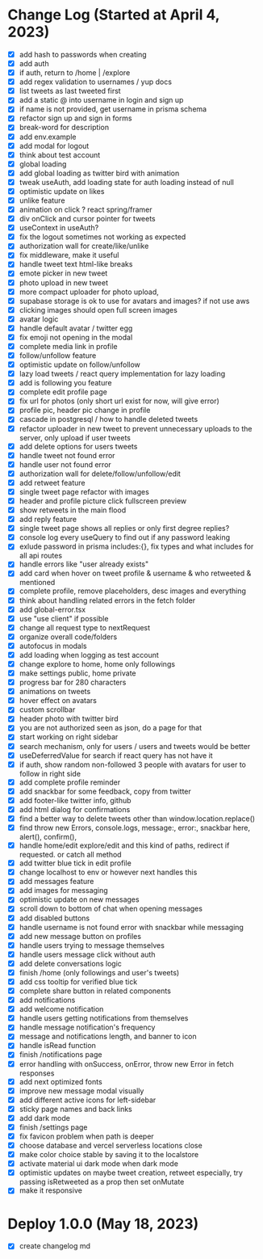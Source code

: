 # Change Log (Started at April 4, 2023)

-   [x] add hash to passwords when creating
-   [x] add auth
-   [x] if auth, return to /home | /explore
-   [x] add regex validation to usernames / yup docs
-   [x] list tweets as last tweeted first
-   [x] add a static @ into username in login and sign up
-   [x] if name is not provided, get username in prisma schema
-   [x] refactor sign up and sign in forms
-   [x] break-word for description
-   [x] add env.example
-   [x] add modal for logout
-   [x] think about test account
-   [x] global loading
-   [x] add global loading as twitter bird with animation
-   [x] tweak useAuth, add loading state for auth loading instead of null
-   [x] optimistic update on likes
-   [x] unlike feature
-   [x] animation on click ? react spring/framer
-   [x] div onClick and cursor pointer for tweets
-   [x] useContext in useAuth?
-   [x] fix the logout sometimes not working as expected
-   [x] authorization wall for create/like/unlike
-   [x] fix middleware, make it useful
-   [x] handle tweet text html-like breaks
-   [x] emote picker in new tweet
-   [x] photo upload in new tweet
-   [x] more compact uploader for photo upload,
-   [x] supabase storage is ok to use for avatars and images? if not use aws
-   [x] clicking images should open full screen images
-   [x] avatar logic
-   [x] handle default avatar / twitter egg
-   [x] fix emoji not opening in the modal
-   [x] complete media link in profile
-   [x] follow/unfollow feature
-   [x] optimistic update on follow/unfollow
-   [x] lazy load tweets / react query implementation for lazy loading
-   [x] add is following you feature
-   [x] complete edit profile page
-   [x] fix url for photos (only short url exist for now, will give error)
-   [x] profile pic, header pic change in profile
-   [x] cascade in postgresql / how to handle deleted tweets
-   [x] refactor uploader in new tweet to prevent unnecessary uploads to the server, only upload if user tweets
-   [x] add delete options for users tweets
-   [x] handle tweet not found error
-   [x] handle user not found error
-   [x] authorization wall for delete/follow/unfollow/edit
-   [x] add retweet feature
-   [x] single tweet page refactor with images
-   [x] header and profile picture click fullscreen preview
-   [x] show retweets in the main flood
-   [x] add reply feature
-   [x] single tweet page shows all replies or only first degree replies?
-   [x] console log every useQuery to find out if any password leaking
-   [x] exlude password in prisma includes:{}, fix types and what includes for all api routes
-   [x] handle errors like "user already exists"
-   [x] add card when hover on tweet profile & username & who retweeted & mentioned
-   [x] complete profile, remove placeholders, desc images and everything
-   [x] think about handling related errors in the fetch folder
-   [x] add global-error.tsx
-   [x] use "use client" if possible
-   [x] change all request type to nextRequest
-   [x] organize overall code/folders
-   [x] autofocus in modals
-   [x] add loading when logging as test account
-   [x] change explore to home, home only followings
-   [x] make settings public, home private
-   [x] progress bar for 280 characters
-   [x] animations on tweets
-   [x] hover effect on avatars
-   [x] custom scrollbar
-   [x] header photo with twitter bird
-   [x] you are not authorized seen as json, do a page for that
-   [x] start working on right sidebar
-   [x] search mechanism, only for users / users and tweets would be better
-   [x] useDeferredValue for search if react query has not have it
-   [x] if auth, show random non-followed 3 people with avatars for user to follow in right side
-   [x] add complete profile reminder
-   [x] add snackbar for some feedback, copy from twitter
-   [x] add footer-like twitter info, github
-   [x] add html dialog for confirmations
-   [x] find a better way to delete tweets other than window.location.replace()
-   [x] find throw new Errors, console.logs, message:, error:, snackbar here, alert(), confirm(),
-   [x] handle home/edit explore/edit and this kind of paths, redirect if requested. or catch all method
-   [x] add twitter blue tick in edit profile
-   [x] change localhost to env or however next handles this
-   [x] add messages feature
-   [x] add images for messaging
-   [x] optimistic update on new messages
-   [x] scroll down to bottom of chat when opening messages
-   [x] add disabled buttons
-   [x] handle username is not found error with snackbar while messaging
-   [x] add new message button on profiles
-   [x] handle users trying to message themselves
-   [x] handle users message click without auth
-   [x] add delete conversations logic
-   [x] finish /home (only followings and user's tweets)
-   [x] add css tooltip for verified blue tick
-   [x] complete share button in related components
-   [x] add notifications
-   [x] add welcome notification
-   [x] handle users getting notifications from themselves
-   [x] handle message notification's frequency
-   [x] message and notifications length, and banner to icon
-   [x] handle isRead function
-   [x] finish /notifications page
-   [x] error handling with onSuccess, onError, throw new Error in fetch responses
-   [x] add next optimized fonts
-   [x] improve new message modal visually
-   [x] add different active icons for left-sidebar
-   [x] sticky page names and back links
-   [x] add dark mode
-   [x] finish /settings page
-   [x] fix favicon problem when path is deeper
-   [x] choose database and vercel serverless locations close
-   [x] make color choice stable by saving it to the localstore
-   [x] activate material ui dark mode when dark mode
-   [x] optimistic updates on maybe tweet creation, retweet especially, try passing isRetweeted as a prop then set onMutate
-   [x] make it responsive

# Deploy 1.0.0 (May 18, 2023)

-   [x] create changelog md
